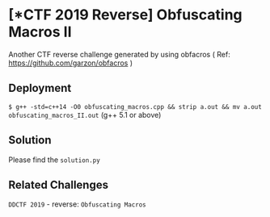 # [*CTF 2019 Reverse] Obfuscating Macros II

Another CTF reverse challenge generated by using obfacros ( Ref: https://github.com/garzon/obfacros )

## Deployment

`$ g++ -std=c++14 -O0 obfuscating_macros.cpp && strip a.out && mv a.out obfuscating_macros_II.out` (g++ 5.1 or above)

## Solution

Please find the `solution.py`

## Related Challenges

`DDCTF 2019` - reverse: `Obfuscating Macros`
